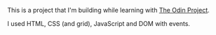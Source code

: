 This is a project that I'm building while learning with [The Odin Project](https://www.theodinproject.com/courses/web-development-101/lessons/etch-a-sketch-project).

I used HTML, CSS (and grid), JavaScript and DOM with events.